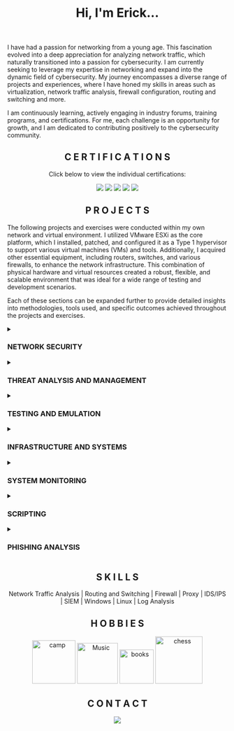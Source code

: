 <div align="center">
<h1>Hi, I'm Erick...</h1>
</div>

<br><br>
I have had a passion for networking from a young age. This fascination evolved into a deep appreciation for analyzing network traffic, which naturally transitioned into a passion for cybersecurity. I am currently seeking to leverage my expertise in networking and expand into the dynamic field of cybersecurity. My journey encompasses a diverse range of projects and experiences, where I have honed my skills in areas such as virtualization, network traffic analysis, firewall configuration, routing and switching and more.

I am continuously learning, actively engaging in industry forums, training programs, and certifications. For me, each challenge is an opportunity for growth, and I am dedicated to contributing positively to the cybersecurity community.

<div align="center">
<h2>C E R T I F I C A T I O N S</h1>
</div>

<div align="center">

Click below to view the individual certifications:

[<img src="https://img.shields.io/badge/CEH-%23CC0000?style=for-the-badge&logoColor=white" /></a>](https://github.com/lm3nitro/CyberLabs/blob/main/CEH%20cert.md) [<img src="https://img.shields.io/badge/CCNA-%231BA0D7?style=for-the-badge&logo=cisco&logoColor=white" /></a>](https://www.credly.com/badges/17901b06-9db8-4d0a-913d-3ffd1555d2a5)  [<img src="https://img.shields.io/badge/Cisco%20CyberOps-%231BA0D7?style=for-the-badge&logo=cisco&logoColor=white" /></a>](https://www.credly.com/badges/c60ec979-61e4-4ba9-b1ea-5acfc28f1c46)  [<img src="https://img.shields.io/badge/Network%2B-%23C8202F?style=for-the-badge&logo=comptia&logoColor=white" /></a>](https://www.credly.com/badges/b59409c5-f939-4186-be94-45abfb4cee13)  [<img src="https://img.shields.io/badge/Security%2B-%23C8202F?style=for-the-badge&logo=comptia" /></a>](https://www.credly.com/badges/e28b3153-e8a7-4dfa-ba0e-766297ea7355)

</div>

<div align="center">
<h2>P R O J E C T S</h1>
</div>

The following projects and exercises were conducted within my own network and virtual environment. I utilized VMware ESXi as the core platform, which I installed, patched, and configured it as a Type 1 hypervisor to support various virtual machines (VMs) and tools. Additionally, I acquired other essential equipment, including routers, switches, and various firewalls, to enhance the network infrastructure. This combination of physical hardware and virtual resources created a robust, flexible, and scalable environment that was ideal for a wide range of testing and development scenarios.

Each of these sections can be expanded further to provide detailed insights into methodologies, tools used, and specific outcomes achieved throughout the projects and exercises.

<details><summary><h3>NETWORK SECURITY</h3>
</summary>

<details><summary>Firewall</summary>

<details><summary>Fortinet</summary>
    
[Fortinet DPI](https://github.com/lm3nitro/CyberLabs/blob/main/Fortinet/Fortinet%20DPI.md) | [Fortinet Unboxing](https://github.com/lm3nitro/CyberLabs/blob/main/Fortinet/Unboxing%20Fortinet.md) | [Fortinet Logs to Splunk](https://github.com/lm3nitro/CyberLabs/blob/main/Fortinet/Fortinet%20Logs%20to%20Splunk.md)
</details>

[Palo Alto](https://github.com/lm3nitro/CyberLabs/blob/main/Palo%20Alto/Palo%20Alto.md) | [pfSense](https://github.com/lm3nitro/CyberLabs/blob/main/pfSense/pfSense%20Install.md) | [UFW](https://github.com/lm3nitro/CyberLabs/blob/main/UFW.md) | [Firewall Evasion](https://github.com/lm3nitro/CyberLabs/blob/main/Firewall%20Evasion.md)
</details>

<details><summary>Proxy</summary>

<details><summary>PolarProxy</summary>
    
[PolarProxy Install](https://github.com/lm3nitro/CyberLabs/blob/main/PolarProxy/Part%201-PolarProxy%20Install.md) | [PolarProxy with NetworkMiner](https://github.com/lm3nitro/CyberLabs/blob/main/PolarProxy/Part%202-PolarProxy%20with%20NetworkMiner.md)
</details>

[Squid Proxy](https://github.com/lm3nitro/CyberLabs/blob/main/Squid%20Proxy/Squid%20Proxy.md) | [mimproxy](https://github.com/lm3nitro/CyberLabs/blob/main/mitmproxy.md) | [HTTP Apache Proxy](https://github.com/lm3nitro/CyberLabs/blob/main/Apache%20HTTP.md) | [Squid SSL Bump](https://github.com/lm3nitro/CyberLabs/blob/main/Squid%20Proxy/Squid%20SSL%20Bump.md)
</details>

<details><summary>IDS/IPS</summary>

[Fail2Ban](https://github.com/lm3nitro/CyberLabs/blob/main/Fail2Ban.md) | [Snort](https://github.com/lm3nitro/CyberLabs/blob/main/Snort.md) | [Suricata Install/Splunk](https://github.com/lm3nitro/CyberLabs/blob/main/Suricata/Suricata%20Install%20and%20Splunk%20Config.md) | [Suricata Rule Development](
https://github.com/lm3nitro/CyberLabs/blob/main/Suricata/Suricata%20Rule%20Development.md) 
</details>

<details><summary>Netflow</summary>

[SiLK Standalone](https://github.com/lm3nitro/CyberLabs/blob/main/SiLK/Standalone%20SiLK%20and%20TAP.md) | [Graylog](https://github.com/lm3nitro/CyberLabs/blob/main/Graylog.md) | [SiLK](https://github.com/lm3nitro/CyberLabs/blob/main/SiLK/SiLK.md) | [Cisco Netflow and Nfdump](https://github.com/lm3nitro/CyberLabs/blob/main/Cisco/Cisco%20Netflow%20and%20Nfdump.md) | [Cisco Netflow](https://github.com/lm3nitro/CyberLabs/blob/main/Cisco/Part%201-Cisco%20Netflow.md) | [Cisco Netflow to SiLK](https://github.com/lm3nitro/CyberLabs/blob/main/Cisco/Part%202-Cisco%20Netflow%20to%20SiLK.md)
</details>

<details><summary>DNS</summary>

[Pihole](https://github.com/lm3nitro/CyberLabs/blob/main/Pihole.md)
</details> 

<details><summary>Network Traffic Analysis</summary>

[Arkime](https://github.com/lm3nitro/CyberLabs/blob/main/Arkime.md) | [Argus](https://github.com/lm3nitro/CyberLabs/blob/main/Argus.md) | [Nfdump](https://github.com/lm3nitro/CyberLabs/blob/main/Nfdump%20Install.md) | [ARP Scanning](https://github.com/lm3nitro/CyberLabs/blob/main/ARP%20Scanning.md) | [ARP Spoofing](https://github.com/lm3nitro/CyberLabs/blob/main/ARP%20Spoofing.md) | [Arpwatch](https://github.com/lm3nitro/CyberLabs/blob/main/Detecting%20ARP%20Spoofing%20with%20ArpWatch.md)
</details>

<details><summary>Malware Traffic Analysis</summary>
    
<details><summary>Tools</summary>

[PE-Extract](https://github.com/lm3nitro/CyberLabs/blob/main/Network%20Traffic%20Analysis/Malware%20Traffic%20Analysis/Tools/PE-Extract.md)
</details>  

[audiodg](https://github.com/lm3nitro/CyberLabs/blob/main/Network%20Traffic%20Analysis/Malware%20Traffic%20Analysis/audiodg.md) | [User Agent SSLoad](https://github.com/lm3nitro/CyberLabs/blob/main/Network%20Traffic%20Analysis/Malware%20Traffic%20Analysis/audiodg.md) | [Qakbot](https://github.com/lm3nitro/CyberLabs/blob/main/Network%20Traffic%20Analysis/Malware%20Traffic%20Analysis/Qakbot.md)
</details>  

<details><summary>Rita</summary>

[RITA Install](https://github.com/lm3nitro/CyberLabs/blob/main/Rita/Rita%20Install.md) | [Threat Hunting with RITA](https://github.com/lm3nitro/CyberLabs/blob/main/Rita/Threat%20Hunting%20with%20RITA.md) | [Rita v5](https://github.com/lm3nitro/CyberLabs/blob/main/Rita/RITA%20v5.md)
</details>

<details><summary>TCP Anomolies</summary>

[TCP SYN Scan](https://github.com/lm3nitro/CyberLabs/blob/main/TCP%20Anomolies/TCP%20SYN%20Scan.md) | [TCP ACK Scan](https://github.com/lm3nitro/CyberLabs/blob/main/TCP%20Anomolies/TCP%20ACK%20Scan.md) | [TCP FIN Scan](https://github.com/lm3nitro/CyberLabs/blob/main/TCP%20Anomolies/TCP%20FIN%20Scan.md) | [TCP Xmas Scan](https://github.com/lm3nitro/CyberLabs/blob/main/TCP%20Anomolies/TCP%20Xmas%20Scan.md) | [TCP Reset Scan](https://github.com/lm3nitro/CyberLabs/blob/main/TCP%20Anomolies/TCP%20Reset%20Scan.md) | [TCP Fragmentation Scan](https://github.com/lm3nitro/CyberLabs/blob/main/TCP%20Anomolies/TCP%20Fragmentation%20Scan.md) | [TCP Null Scan](https://github.com/lm3nitro/CyberLabs/blob/main/TCP%20Anomolies/TCP%20Null%20Scan.md) | [TCP SYN flood with Port Sweep](https://github.com/lm3nitro/CyberLabs/blob/main/TCP%20Anomolies/TCP%20SYN%20flood%20with%20Port%20Sweep.md) | [Land Attack](https://github.com/lm3nitro/CyberLabs/blob/main/TCP%20Anomolies/Land%20Attack.md) | [TCP Hijacking](https://github.com/lm3nitro/CyberLabs/blob/main/TCP%20Anomolies/TCP%20Hijacking.md)
</details>

<details><summary>UDP Anomolies</summary>
    
[UDP Anomolies](https://github.com/lm3nitro/CyberLabs/blob/main/UDP%20Anomalies.md)
</details>

<details><summary>Tunneling</summary>
    
[DNS Tunneling](https://github.com/lm3nitro/CyberLabs/blob/main/Tunneling/DNS%20Tunneling.md) | [ICMP Tunneling](https://github.com/lm3nitro/CyberLabs/blob/main/Tunneling/ICMP%20Tunnelling.md) | [Telnet Tunneling](https://github.com/lm3nitro/CyberLabs/blob/main/Tunneling/Telnet%20Tunneling.md)
</details>

<details><summary>Network Monitoring</summary>

[Zabbix](https://github.com/lm3nitro/CyberLabs/blob/main/Zabbix.md) | [LibreNMS](https://github.com/lm3nitro/CyberLabs/blob/main/LibreNMS.md)
</details>

<details><summary>Network Security Monitoring</summary>

[Security Onion](https://github.com/lm3nitro/CyberLabs/blob/main/Security%20Onion.md) | [Zeek](https://github.com/lm3nitro/CyberLabs/blob/main/Zeek/Zeek%20Install%20Ubuntu%2022.md) | [Ntopng](https://github.com/lm3nitro/CyberLabs/blob/main/Ntopng.md)  

</details>

</details>

<details><summary><h3>THREAT ANALYSIS AND MANAGEMENT</h3>
</summary>

<details><summary>Vulnerability Management Analysis</summary>

[Nikto](https://github.com/lm3nitro/CyberLabs/blob/main/Nikto.md) | [Nessus](https://github.com/lm3nitro/CyberLabs/blob/main/Nessus.md) | [Nmap](https://github.com/lm3nitro/CyberLabs/blob/main/Nmap.md) | [Gobuster](https://github.com/lm3nitro/CyberLabs/blob/main/Gobuster.md) | [OpenVAS](https://github.com/lm3nitro/CyberLabs/blob/main/OpenVAS.md) | [ZAP](https://github.com/lm3nitro/CyberLabs/blob/main/ZAP.md) 

<details><summary>Service Misconfigurations</summary>

[FTP](https://github.com/lm3nitro/CyberLabs/blob/main/Network%20Service%20Misconfigurations/FTP.md) | [NFS](https://github.com/lm3nitro/CyberLabs/blob/main/Network%20Service%20Misconfigurations/NFS.md) | [SMB](https://github.com/lm3nitro/CyberLabs/blob/main/Network%20Service%20Misconfigurations/SMB.md) | [SMTP](https://github.com/lm3nitro/CyberLabs/blob/main/Network%20Service%20Misconfigurations/SMTP.md) | [Telnet](https://github.com/lm3nitro/CyberLabs/blob/main/Network%20Service%20Misconfigurations/Telnet.md)
</details>

</details>

<details><summary>Malware Analysis</summary>

[Cuckoo Sandbox](https://github.com/lm3nitro/CyberLabs/blob/main/Cuckoo%20Sandbox/Cuckoo%20Sandbox.md)
</details>

<details><summary>Honeypot</summary>

[T-pot](https://github.com/lm3nitro/CyberLabs/blob/main/T-pot.md)
</details>

<details><summary>EDR</summary>

[Wazuh Install](https://github.com/lm3nitro/CyberLabs/blob/main/Wazuh/Part%201-%20Installation%20and%20Configuration.md) | [Wazuh-SSH Brute Force Simulation Attack](https://github.com/lm3nitro/CyberLabs/blob/main/Wazuh/Part%202-SSH.md) | [Wazuh-RDP Brute Force Simulation Attack](https://github.com/lm3nitro/CyberLabs/blob/main/Wazuh/Part%203-RDP%20Brute%20Force.md) 

</details> 

<details><summary>SIEM</summary>

[Splunk](https://github.com/lm3nitro/CyberLabs/blob/main/Splunk%20Install.md) | [ELK](https://github.com/lm3nitro/CyberLabs/blob/main/ELK%20Install.md)
</details>

</details>

<details><summary><h3>TESTING AND EMULATION</h3>
</summary>

<details><summary>Attack Emulation</summary>

[Atomic Red Team](https://github.com/lm3nitro/CyberLabs/blob/main/Atomic%20Red%20Team.md) | [Bettercap](https://github.com/lm3nitro/Projects/blob/main/Penetration%20Testing/MITM/Bettercap.md) | [Hydra](https://github.com/lm3nitro/CyberLabs/blob/main/Hydra.md) | [Wi-Fi Cracking](https://github.com/lm3nitro/CyberLabs/blob/main/Wi-Fi%20Hacking.md) | [Windows SMB](https://github.com/lm3nitro/CyberLabs/blob/main/Windows%20SMB.md) | [DDoS Attack](https://github.com/lm3nitro/CyberLabs/blob/main/DDoS%20Attack.md) | [Macof](https://github.com/lm3nitro/CyberLabs/blob/main/Macof.md) 
</details> 

<details><summary>Metasploit</summary>

[Armitage](https://github.com/lm3nitro/CyberLabs/blob/main/Armitage.md) | [MSFvenom](https://github.com/lm3nitro/CyberLabs/blob/main/MSFvenom.md)
</details>

</details> 

<details><summary><h3>INFRASTRUCTURE AND SYSTEMS</h3>
</summary>

<details><summary>ESXi</summary>
    
[VMWare ESXI Install](https://github.com/lm3nitro/CyberLabs/blob/main/ESXi/Part%201-VMWare%20ESXI%20Install.md) | [ESXi Vulnerability Scan](https://github.com/lm3nitro/CyberLabs/blob/main/ESXi/Part%202-ESXi%20Vulnerability%20Scan.md) | [Patching ESXI](https://github.com/lm3nitro/CyberLabs/blob/main/ESXi/Part%203-Patching%20ESXI.md) | [VM creation](https://github.com/lm3nitro/CyberLabs/blob/main/ESXi/Part%204-VM%20creation.md)
</details>

<details><summary>Routing and Switching</summary>
<details><summary>Netgear</summary>
    
[Part 1-Netgear Span Port](https://github.com/lm3nitro/CyberLabs/blob/main/Netgear/Part%201-Netgear%20Span%20Port.md) | [Part 2-Windows Sniffing Interface](https://github.com/lm3nitro/CyberLabs/blob/main/Netgear/Part%202-Windows%20Sniffing%20Interface.md) | [Part 3- Linux Sniffing Interface](https://github.com/lm3nitro/CyberLabs/blob/main/Netgear/Part%203-%20Linux%20Sniffing%20Interface.md)
</details>

[Cisco Password Recovery](https://github.com/lm3nitro/CyberLabs/blob/main/Cisco/Password%20Recovery.md) | [VXLAN](https://github.com/lm3nitro/CyberLabs/blob/main/VXLAN/Intro.md) | [Ubiquiti](https://github.com/lm3nitro/CyberLabs/blob/main/Ubiquiti.md) 
</details>

<details><summary>MySQL</summary>

[Installation](https://github.com/lm3nitro/CyberLabs/blob/main/MySQL/Part1-Installation.md) | [Import Database](https://github.com/lm3nitro/CyberLabs/blob/main/MySQL/Part2-Import%20Database.md) | [MySQL Queries](https://github.com/lm3nitro/CyberLabs/blob/main/MySQL/Part3-MySQL%20Queries.md) | [Remote Connection](https://github.com/lm3nitro/CyberLabs/blob/main/MySQL/Part4-Connecting%20Remotely.md)
</details>

</details>

<details><summary><h3>SYSTEM MONITORING</h3>
</summary>

<details><summary>System Monitoring</summary>

[Sysmon Install](https://github.com/lm3nitro/CyberLabs/blob/main/Sysmon/Part%201-%20Sysmon%20Install%20and%20Configuration.md) | [Sysmon logs to Splunk](https://github.com/lm3nitro/CyberLabs/blob/main/Sysmon/Part%202-%20Sending%20Sysmon%20logs%20to%20Splunk.md)
</details>

</details>
<details><summary><h3>SCRIPTING</h3>

</summary>

<details><summary>Python</summary>

[Sending Range of Strings](https://github.com/lm3nitro/CyberLabs/blob/main/Scapy/Sending%20Range%20of%20Strings.md) | [Scapy SRC Port Scan](https://github.com/lm3nitro/CyberLabs/blob/main/Scapy/Scapy%20SRC%20Port%20Scan.md) | [Scapy Layer2 Discovery](https://github.com/lm3nitro/CyberLabs/blob/main/Scapy/Scapy%20Layer2%20Discovery.md) | [ICMP testing](https://github.com/lm3nitro/CyberLabs/blob/main/Scapy/ICMP%20testing.md) | [Fragmentation Testing](https://github.com/lm3nitro/CyberLabs/blob/main/Scapy/Fragmentation%20Testing.md) | [Firewall Policy Testing](https://github.com/lm3nitro/CyberLabs/blob/main/Scapy/Firewall%20policy%20testing.md) | [Custom Packet Crafting](https://github.com/lm3nitro/CyberLabs/blob/main/Scapy/Custom%20Packet%20Crafting.md) | [Client and Server Sockets](https://github.com/lm3nitro/CyberLabs/blob/main/Client%20and%20Server%20Sockets.md)
</details>

<details><summary>Bash</summary>

[System Log Monitoring](https://github.com/lm3nitro/CyberLabs/blob/main/Bash/System%20Log%20Monitoring.md) | [Sendmail](https://github.com/lm3nitro/CyberLabs/blob/main/Bash/Sendmail.md) |[SSMTP Service Email](https://github.com/lm3nitro/CyberLabs/blob/main/Bash/SSMTP%20Service%20Email.md) | [Ping Sweep](https://github.com/lm3nitro/CyberLabs/blob/main/Bash/Ping%20Sweep.md) | [Host IDS](https://github.com/lm3nitro/CyberLabs/blob/main/Bash/Host%20IDS.md) | [arping](https://github.com/lm3nitro/CyberLabs/blob/main/Bash/arping.md) 

<details><summary>Bash Fundamental</summary>

[Intro](https://github.com/lm3nitro/CyberLabs/blob/main/Bash%20Fundamentals/1-Intro.md) | [Variables](https://github.com/lm3nitro/CyberLabs/blob/main/Bash%20Fundamentals/2-Bash%20Variables.md) | [User Input](https://github.com/lm3nitro/CyberLabs/blob/main/Bash%20Fundamentals/3-Bash%20User%20Input.md) | [Loops](https://github.com/lm3nitro/CyberLabs/blob/main/Bash%20Fundamentals/4-Bash%20Loops.md) | [Loops Continue and Break](https://github.com/lm3nitro/CyberLabs/blob/main/Bash%20Fundamentals/5-Bash%20Loops%20Continue%20and%20Break.md) | [Functions](https://github.com/lm3nitro/CyberLabs/blob/main/Bash%20Fundamentals/6-Bash%20Functions.md) | [Conditionals](https://github.com/lm3nitro/CyberLabs/blob/main/Bash%20Fundamentals/7-Bash%20Conditionals.md) | [Conditional Expressions](https://github.com/lm3nitro/CyberLabs/blob/main/Bash%20Fundamentals/8-Bash%20Conditional%20Expressions.md) | [Comments](https://github.com/lm3nitro/CyberLabs/blob/main/Bash%20Fundamentals/9-Bash%20Comments.md) | [Arrays](https://github.com/lm3nitro/CyberLabs/blob/main/Bash%20Fundamentals/10-Bash%20Arrays.md) | [Arguments](https://github.com/lm3nitro/CyberLabs/blob/main/Bash%20Fundamentals/11-Bash%20Arguments.md) | [Arithmetic Operations](https://github.com/lm3nitro/CyberLabs/blob/main/Bash%20Fundamentals/12-Arithmetic%20Operations.md) 
</details>
</details>
</details>

<details><summary><h3>PHISHING ANALYSIS</h3>
</summary>
    
[Amazon Prime](https://github.com/lm3nitro/CyberLabs/blob/main/Phishing%20Analysis/Amazon%20Prime.md) | [Dropbox Password Reset](https://github.com/lm3nitro/CyberLabs/blob/main/Phishing%20Analysis/Dropbox%20Password%20Reset.md) | [Microsoft Outlook Support](https://github.com/lm3nitro/CyberLabs/blob/main/Phishing%20Analysis/Microsoft%20Outlook%20Support.md) | [Survey Invitation](https://github.com/lm3nitro/CyberLabs/blob/main/Phishing%20Analysis/Survey%20Invitation.md)
</details>
</details>
   
<div align="center">
<h2>S K I L L S</h1>
</div>

<div align="center">
Network Traffic Analysis | Routing and Switching | Firewall | Proxy | IDS/IPS | SIEM | Windows | Linux | Log Analysis

<div align="center">
<h2>H O B B I E S</h1>
</div>

<div align="center">

<img width="99" alt="camp" src="https://github.com/user-attachments/assets/947f5726-507c-4fb9-9a5e-b26de2de40f6">
<img width="93" alt="Music" src="https://github.com/user-attachments/assets/3f41419e-fd00-4bb0-9f52-a11e0a632296">
<img width="78" alt="books" src="https://github.com/user-attachments/assets/1428c93e-5c56-4ce6-991d-4b43f93c4a36">
<img width="108" alt="chess" src="https://github.com/user-attachments/assets/ef517b2a-597e-43ff-87f5-af36b4999ce9">

</div>
<div align="center">
<h2>C O N T A C T</h1>
</div>

<div align="center">

[<a href="https://linkedin.com"><img src="https://img.shields.io/badge/-LinkedIn-0072b1?&style=for-the-badge&logo=linkedin&logoColor=white" /></a>](https://www.linkedin.com/in/erick-x-gomez/)

</div>
